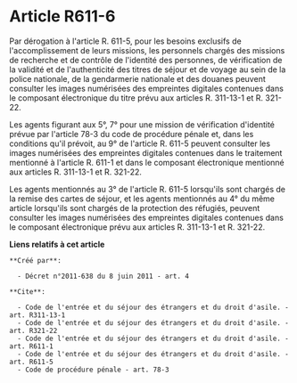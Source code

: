 # Article R611-6

Par dérogation à l'article R. 611-5, pour les besoins exclusifs de l'accomplissement de leurs missions, les personnels
chargés des missions de recherche et de contrôle de l'identité des personnes, de vérification de la validité et de
l'authenticité des titres de séjour et de voyage au sein de la police nationale, de la gendarmerie nationale et des douanes
peuvent consulter les images numérisées des empreintes digitales contenues dans le composant électronique du titre prévu aux
articles R. 311-13-1 et R. 321-22. 

Les agents figurant aux 5°, 7° pour une mission de vérification d'identité prévue par l'article 78-3 du code de procédure
pénale et, dans les conditions qu'il prévoit, au 9° de l'article R. 611-5 peuvent consulter les images numérisées des
empreintes digitales contenues dans le traitement mentionné à l'article R. 611-1 et dans le composant électronique mentionné
aux articles R. 311-13-1 et R. 321-22. 

Les agents mentionnés au 3° de l'article R. 611-5 lorsqu'ils sont chargés de la remise des cartes de séjour, et les agents
mentionnés au 4° du même article lorsqu'ils sont chargés de la protection des réfugiés, peuvent consulter les images
numérisées des empreintes digitales contenues dans le composant électronique prévu aux articles R. 311-13-1 et R. 321-22.

**Liens relatifs à cet article**

	**Créé par**:

	  - Décret n°2011-638 du 8 juin 2011 - art. 4

	**Cite**:

	  - Code de l'entrée et du séjour des étrangers et du droit d'asile. - art. R311-13-1
	  - Code de l'entrée et du séjour des étrangers et du droit d'asile. - art. R321-22
	  - Code de l'entrée et du séjour des étrangers et du droit d'asile. - art. R611-1
	  - Code de l'entrée et du séjour des étrangers et du droit d'asile. - art. R611-5
	  - Code de procédure pénale - art. 78-3
